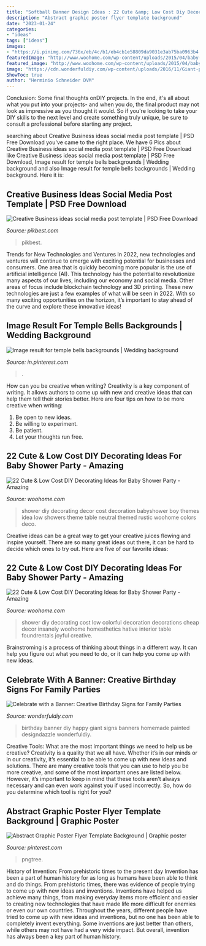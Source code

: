 ```yaml
---
title: "Softball Banner Design Ideas : 22 Cute &amp; Low Cost Diy Decorating Ideas For Baby Shower Party"
description: "Abstract graphic poster flyer template background"
date: "2023-01-24"
categories:
- "ideas"
tags: ["ideas"]
images:
- "https://i.pinimg.com/736x/eb/4c/b1/eb4cb1e58809da9031e3ab75ba0963b4.jpg"
featuredImage: "http://www.woohome.com/wp-content/uploads/2015/04/baby-shower-decor-ideas-woohome-10.jpg"
featured_image: "http://www.woohome.com/wp-content/uploads/2015/04/baby-shower-decor-ideas-woohome-10.jpg"
image: "https://cdn.wonderfuldiy.com/wp-content/uploads/2016/11/Giant-painted-birthday-banner.jpg"
ShowToc: true
author: "Herminio Schneider DVM"
---
```



Conclusion: Some final thoughts onDIY projects.
In the end, it's all about what you put into your projects- and when you do, the final product may not look as impressive as you thought it would. So if you're looking to take your DIY skills to the next level and create something truly unique, be sure to consult a professional before starting any project.

	

		
searching about Creative Business ideas social media post template | PSD Free Download you've came to the right place. We have 6 Pics about Creative Business ideas social media post template | PSD Free Download like Creative Business ideas social media post template | PSD Free Download, Image result for temple bells backgrounds | Wedding background and also Image result for temple bells backgrounds | Wedding background. Here it is:
		
    
## Creative Business Ideas Social Media Post Template | PSD Free Download

<img loading=lazy src="https://img.pikbest.com/01/71/05/25QpIkbEsTDkv.jpg-0.jpg!bw700" onerror="this.onerror=null;this.src='https://tse1.mm.bing.net/th?id=OIP.btqXU7xRk_KdaR0O2h6LZwHaK6&amp;pid=15.1';" alt="Creative Business ideas social media post template | PSD Free Download">

_Source: pikbest.com_

>pikbest. 

	

Trends for New Technologies and Ventures
In 2022, new technologies and ventures will continue to emerge with exciting potential for businesses and consumers. One area that is quickly becoming more popular is the use of artificial intelligence (AI). This technology has the potential to revolutionize many aspects of our lives, including our economy and social media. Other areas of focus include blockchain technology and 3D printing. These new technologies are just a few examples of what will be seen in 2022. With so many exciting opportunities on the horizon, it’s important to stay ahead of the curve and explore these innovative ideas!

    
## Image Result For Temple Bells Backgrounds | Wedding Background

<img loading=lazy src="https://i.pinimg.com/736x/c2/9f/55/c29f55443aaf2342e3728178711594a4.jpg" onerror="this.onerror=null;this.src='https://tse2.mm.bing.net/th?id=OIP.PU5KbNMQlFMW9zJzDsnraQHaEK&amp;pid=15.1';" alt="Image result for temple bells backgrounds | Wedding background">

_Source: in.pinterest.com_

>. 

	

How can you be creative when writing?
Creativity is a key component of writing. It allows authors to come up with new and creative ideas that can help them tell their stories better. Here are four tips on how to be more creative when writing:
1. Be open to new ideas.
2. Be willing to experiment.
3. Be patient.
4. Let your thoughts run free.

    
## 22 Cute &amp; Low Cost DIY Decorating Ideas For Baby Shower Party - Amazing

<img loading=lazy src="http://www.woohome.com/wp-content/uploads/2015/04/baby-shower-decor-ideas-woohome-10.jpg" onerror="this.onerror=null;this.src='https://tse2.mm.bing.net/th?id=OIP.AZ6Er6VYfMBimlmU98aQ5gHaLH&amp;pid=15.1';" alt="22 Cute &amp; Low Cost DIY Decorating Ideas for Baby Shower Party - Amazing">

_Source: woohome.com_

>shower diy decorating decor cost decoration babyshower boy themes idea low showers theme table neutral themed rustic woohome colors deco. 

	

Creative ideas can be a great way to get your creative juices flowing and inspire yourself. There are so many great ideas out there, it can be hard to decide which ones to try out. Here are five of our favorite ideas: 

    
## 22 Cute &amp; Low Cost DIY Decorating Ideas For Baby Shower Party - Amazing

<img loading=lazy src="http://www.woohome.com/wp-content/uploads/2015/04/baby-shower-decor-ideas-woohome-14.jpg" onerror="this.onerror=null;this.src='https://tse2.mm.bing.net/th?id=OIP.1Cnm2mSvkdDcHYGoyJGwUAHaLI&amp;pid=15.1';" alt="22 Cute &amp; Low Cost DIY Decorating Ideas for Baby Shower Party - Amazing">

_Source: woohome.com_

>shower diy decorating cost low colorful decoration decorations cheap decor insanely woohome homesthetics hative interior table foundrentals joyful creative. 

	

Brainstroming is a process of thinking about things in a different way. It can help you figure out what you need to do, or it can help you come up with new ideas.

    
## Celebrate With A Banner: Creative Birthday Signs For Family Parties

<img loading=lazy src="https://cdn.wonderfuldiy.com/wp-content/uploads/2016/11/Giant-painted-birthday-banner.jpg" onerror="this.onerror=null;this.src='https://tse1.mm.bing.net/th?id=OIP.mWYFrx0lgho5wHC_8FLYIgHaKZ&amp;pid=15.1';" alt="Celebrate with a Banner: Creative Birthday Signs for Family Parties">

_Source: wonderfuldiy.com_

>birthday banner diy happy giant signs banners homemade painted designdazzle wonderfuldiy. 

	

Creative Tools: What are the most important things we need to help us be creative?
Creativity is a quality that we all have. Whether it’s in our minds or in our creativity, it’s essential to be able to come up with new ideas and solutions. There are many creative tools that you can use to help you be more creative, and some of the most important ones are listed below. However, it’s important to keep in mind that these tools aren’t always necessary and can even work against you if used incorrectly. So, how do you determine which tool is right for you?

    
## Abstract Graphic Poster Flyer Template Background | Graphic Poster

<img loading=lazy src="https://i.pinimg.com/736x/eb/4c/b1/eb4cb1e58809da9031e3ab75ba0963b4.jpg" onerror="this.onerror=null;this.src='https://tse4.mm.bing.net/th?id=OIP.6pv4HfudUhEj8uYlgzJCiAHaK4&amp;pid=15.1';" alt="Abstract Graphic Poster Flyer Template Background | Graphic poster">

_Source: pinterest.com_

>pngtree. 

	

History of Invention: From prehistoric times to the present day
Invention has been a part of human history for as long as humans have been able to think and do things. From prehistoric times, there was evidence of people trying to come up with new ideas and inventions. Inventions have helped us achieve many things, from making everyday items more efficient and easier to creating new technologies that have made life more difficult for enemies or even our own countries. Throughout the years, different people have tried to come up with new ideas and inventions, but no one has been able to completely invent everything. Some inventions are just better than others, while others may not have had a very wide impact. But overall, invention has always been a key part of human history.

